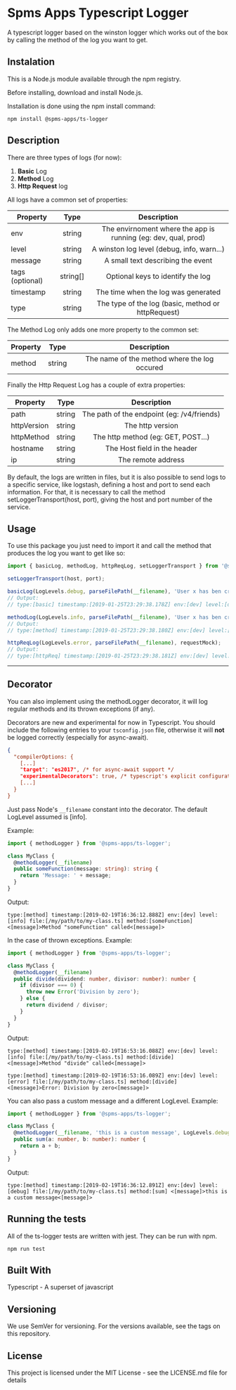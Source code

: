# Spms Apps Typescript Logger

A typescript logger based on the winston logger which works out of the box by calling the method of the log you want to get.

## Instalation

This is a Node.js module available through the npm registry.

Before installing, download and install Node.js.

Installation is done using the npm install command:

`npm install @spms-apps/ts-logger`

## Description

There are three types of logs (for now):

1. **Basic** Log
2. **Method** Log
3. **Http Request** log

All logs have a common set of properties:

| Property        |   Type   |                          Description                           |
| --------------- | :------: | :------------------------------------------------------------: |
| env             |  string  | The envirnoment where the app is running (eg: dev, qual, prod) |
| level           |  string  |           A winston log level (debug, info, warn...)           |
| message         |  string  |               A small text describing the event                |
| tags (optional) | string[] |               Optional keys to identify the log                |
| timestamp       |  string  |              The time when the log was generated               |
| type            |  string  |       The type of the log (basic, method or httpRequest)       |

The Method Log only adds one more property to the common set:

| Property |  Type  |                 Description                  |
| -------- | :----: | :------------------------------------------: |
| method   | string | The name of the method where the log occured |

Finally the Http Request Log has a couple of extra properties:

| Property    |  Type  |                Description                 |
| ----------- | :----: | :----------------------------------------: |
| path        | string | The path of the endpoint (eg: /v4/friends) |
| httpVersion | string |              The http version              |
| httpMethod  | string |     The http method (eg: GET, POST...)     |
| hostname    | string |        The Host field in the header        |
| ip          | string |             The remote address             |

By default, the logs are written in files, but it is also possible to send logs to a specific service, like logstash, defining a host and port to send each information. For that, it is necessary to call the method setLoggerTransport(host, port), giving the host and port number of the service.

## Usage

To use this package you just need to import it and call the method that produces the log you want to get like so:

```typescript
import { basicLog, methodLog, httpReqLog, setLoggerTransport } from '@spms-apps/ts-logger';

setLoggerTransport(host, port);

basicLog(LogLevels.debug, parseFilePath(__filename), 'User x has ben created');
// Output:
// type:[basic] timestamp:[2019-01-25T23:29:38.178Z] env:[dev] level:[debug] file:[index.js] <[message]>User x has ben created<[message]>

methodLog(LogLevels.info, parseFilePath(__filename), 'User x has ben created', 'createUser');
// Output:
// type:[method] timestamp:[2019-01-25T23:29:38.180Z] env:[dev] level:[info] file:[index.js] method:[createUser] <[message]>User x has ben created<[message]>

httpReqLog(LogLevels.error, parseFilePath(__filename), requestMock);
// Output:
// type:[httpReq] timestamp:[2019-01-25T23:29:38.181Z] env:[dev] level:[error] file:[index.js] method:[GET] version:[1.1] ip:[::1] hostname:[localhost]path:[/v2/pathologies]
```
---
## Decorator
You can also implement using the methodLogger decorator, it will log regular methods and its thrown exceptions (if any).

Decorators are new and experimental for now in Typescript.
You should include the following entries to your `tsconfig.json` file, otherwise
it will **not** be logged correctly (especially for async-await).

```json
{
  "compilerOptions: {
    [...]
    "target": "es2017", /* for async-await support */
    "experimentalDecorators": true, /* typescript's explicit configuration */
    [...]
  }
}
```


Just pass Node's `__filename` constant into the decorator.
The default LogLevel assumed is [info].

Example:

```typescript
import { methodLogger } from '@spms-apps/ts-logger';

class MyClass {
  @methodLogger(__filename)
  public someFunction(message: string): string {
    return 'Message: ' + message;
  }
}
```

Output:

```
type:[method] timestamp:[2019-02-19T16:36:12.888Z] env:[dev] level:[info] file:[/my/path/to/my-class.ts] method:[someFunction] <[message]>Method "someFunction" called<[message]>
```

In the case of thrown exceptions. Example:

```typescript
import { methodLogger } from '@spms-apps/ts-logger';

class MyClass {
  @methodLogger(__filename)
  public divide(dividend: number, divisor: number): number {
    if (divisor === 0) {
      throw new Error('Division by zero');
    } else {
      return dividend / divisor;
    }
  }
}
```

Output:

```
type:[method] timestamp:[2019-02-19T16:53:16.088Z] env:[dev] level:[info] file:[/my/path/to/my-class.ts] method:[divide] <[message]>Method "divide" called<[message]>

type:[method] timestamp:[2019-02-19T16:53:16.089Z] env:[dev] level:[error] file:[/my/path/to/my-class.ts] method:[divide] <[message]>Error: Division by zero<[message]>
```

You can also pass a custom message and a different LogLevel. Example:

```typescript
import { methodLogger } from '@spms-apps/ts-logger';

class MyClass {
  @methodLogger(__filename, 'this is a custom message', LogLevels.debug)
  public sum(a: number, b: number): number {
    return a + b;
  }
}
```

Output:

```
type:[method] timestamp:[2019-02-19T16:36:12.891Z] env:[dev] level:[debug] file:[/my/path/to/my-class.ts] method:[sum] <[message]>this is a custom message<[message]>
```

## Running the tests

All of the ts-logger tests are written with jest. They can be run with npm.

`npm run test`

## Built With

Typescript - A superset of javascript

## Versioning

We use SemVer for versioning. For the versions available, see the tags on this repository.

## License

This project is licensed under the MIT License - see the LICENSE.md file for details
